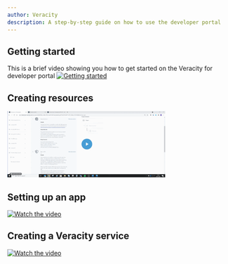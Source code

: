 ```yaml
---
author: Veracity
description: A step-by-step guide on how to use the developer portal
---
```

## Getting started
This is a brief video showing you how to get started on the Veracity for developer portal
[![Getting started ](assets/gettingStarted_play.gif)](https://brandcentral.dnv.com/mars/embed?o=55A3D8D74ED78BAD&c=10651&a=N)

## Creating resources
[![Watch the video](assets/create_a_resource.gif)](https://brandcentral.dnv.com/mars/embed?o=6F95E8DCB2669A8B&c=10651&a=N)
## Setting up an app
[![Watch the video](assets/settingApp_play.gif)](https://brandcentral.dnv.com/mars/embed?o=231C2B4325BC4746&c=10651&a=N)
## Creating a Veracity service
[![Watch the video](assets/creatingService_play.gif)](https://brandcentral.dnv.com/mars/embed?o=60ABE550617D6AD6&c=10651&a=N)
